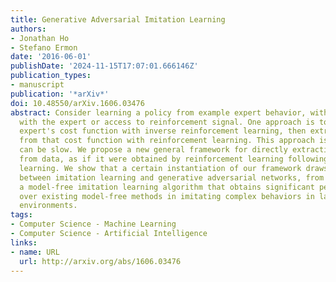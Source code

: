 ```yaml
---
title: Generative Adversarial Imitation Learning
authors:
- Jonathan Ho
- Stefano Ermon
date: '2016-06-01'
publishDate: '2024-11-15T17:07:01.666146Z'
publication_types:
- manuscript
publication: '*arXiv*'
doi: 10.48550/arXiv.1606.03476
abstract: Consider learning a policy from example expert behavior, without interaction
  with the expert or access to reinforcement signal. One approach is to recover the
  expert's cost function with inverse reinforcement learning, then extract a policy
  from that cost function with reinforcement learning. This approach is indirect and
  can be slow. We propose a new general framework for directly extracting a policy
  from data, as if it were obtained by reinforcement learning following inverse reinforcement
  learning. We show that a certain instantiation of our framework draws an analogy
  between imitation learning and generative adversarial networks, from which we derive
  a model-free imitation learning algorithm that obtains significant performance gains
  over existing model-free methods in imitating complex behaviors in large, high-dimensional
  environments.
tags:
- Computer Science - Machine Learning
- Computer Science - Artificial Intelligence
links:
- name: URL
  url: http://arxiv.org/abs/1606.03476
---
```

